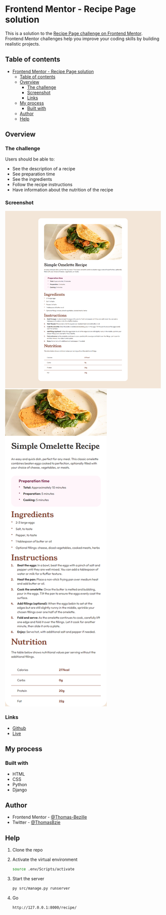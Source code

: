 # Frontend Mentor - Recipe Page solution

This is a solution to the [Recipe Page challenge on Frontend Mentor](https://www.frontendmentor.io/challenges/recipe-page-KiTsR8QQKm). Frontend Mentor challenges help you improve your coding skills by building realistic projects.

## Table of contents

- [Frontend Mentor - Recipe Page solution](#frontend-mentor---recipe-page-solution)
  - [Table of contents](#table-of-contents)
  - [Overview](#overview)
    - [The challenge](#the-challenge)
    - [Screenshot](#screenshot)
    - [Links](#links)
  - [My process](#my-process)
    - [Built with](#built-with)
  - [Author](#author)
  - [Help](#help)

## Overview

### The challenge

Users should be able to:

- See the description of a recipe
- See preparation time
- See the ingredients
- Follow the recipe instructions
- Have information about the nutrition of the recipe

### Screenshot

![](./docs/images/results/capture_desktop.png)
![](./docs/images/results/capture_mobile.png)

### Links

- [Github](https://github.com/Thomas-Bezille/FrontEnd-Mentor_Recipe_page)
- [Live]()

## My process

### Built with

- HTML
- CSS
- Python
- Django

## Author

- Frontend Mentor - [@Thomas-Bezille](https://www.frontendmentor.io/profile/Thomas-Bezille)
- Twitter - [@ThomasBzie](https://twitter.com/ThomasBzie)

## Help

1. Clone the repo
2. Activate the virtual environment

   ```bash
   source .env/Scripts/activate
   ```

3. Start the server

   ```bash
   py src/manage.py runserver
   ```

4. Go

   ```text
   http://127.0.0.1:8000/recipe/
   ```
